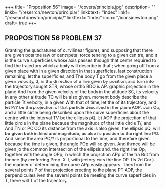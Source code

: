 +++
title= "Proposition 56"
image= "/covers/principia.jpg"
description= ""
linkb= "/research/newton/principia/"
linkbtext= "Index"
linkf= "/research/newton/principia/"
linkftext= "Index"
icon= "/icons/newton.png"
draft= true
+++

## PROPOSITION 56 PROBLEM 37

Granting the quadratures of curvilinear figures, and supposing that
there are given both the law of centripetal force tending to a given cen
tre,
and
it is
the curve superficies whose axis passes through that centre
required to find the trajectory which a body will describe in that
;
when going off from a given place with
in a given direction in that superficies.
last construction remaining, let the
superficies,
and
The
body
T go
from the given place
a given
velocity,
S, in the di
rection of a line given by position, and turn
into the trajectory sought STR, whose ortho
BDO
is AP.
graphic projection in the plane
And from the given velocity of the body in
the altitude SC, its velocity in any other al
titude
TC
will be also given.
moment
body describe the particle Tt
velocity, in a given
With
that
of time, let the
of its trajectory,
and let P/? be the projection of that particle
described in the plane AOP.
Join Op, and
a little circle
being described upon the curve superficies about the centre 
with the interval TV
be the ellipsis
pQ.
let 
AOP
the projection of that little circle in the plane
because the magnitude of that little circle T/, and
And
TN or PO
CO
its distance from the axis
is also
given, the ellipsis pQ, will
be given both in kind and magnitude, as also its position to the right line
PO. And since the area PO/? is proportional to the time, and therefore
given because the time is given, the angle POp will be given. And thence
will be given jo the common intersection of the ellipsis and. the right line
Op, together with the angle OPp, in which the projection
APp
of the tra
But from thence (by conferring Prop. XLI, with
jectory cuts the line OP.
Us 2d Cor.) the mariner of determining the curve APp easily appears.
Then from the several points P of that projection erecting to the plane
PT
AOP,
the perpendiculars
iven the several points
be
meeting the curve superficies in T, there will
T
of the trajectory.
